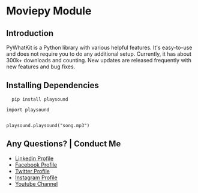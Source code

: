 # Moviepy Module

## Introduction

PyWhatKit is a Python library with various helpful features. It's easy-to-use and does not require you to do any additional setup. Currently, it has about 300k+ downloads and counting. New updates are released frequently with new features and bug fixes.

## Installing Dependencies


  ```
    pip install playsound
  ```


```
import playsound


playsound.playsound("song.mp3")

```

Any Questions? | Conduct Me
---

* [Linkedin Profile](https://www.linkedin.com/in/gunarakulangunaretnam)
* [Facebook Profile](https://www.facebook.com/gunarakulan)
* [Twitter Profile](https://twitter.com/gunarakulang)
* [Instagram Profile](https://www.instagram.com/gunarakulan_gunaretnam/)
* [Youtube Channel](https://www.youtube.com/channel/UCMWkED5sabgVZSCKjZuRJXA/videos)  
